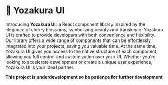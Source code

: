 # 🌸 Yozakura UI

Introducing **Yozakura UI**: a React component library inspired by the elegance of cherry blossoms, symbolizing beauty and transience. Yozakura UI is crafted to provide developers with both convenience and flexibility. Our library offers a wide range of components that can be effortlessly integrated into your projects, saving you valuable time. At the same time, Yozakura UI gives you access to the native structure of each component, allowing you full control and customization over your UI. Whether you're looking to accelerate development or create a unique user experience, Yozakura UI is your ideal partner.


**This project is underdevelopment so be patience for further development**
<!-- ### This project is underdevelopment so be patience for further development -->
